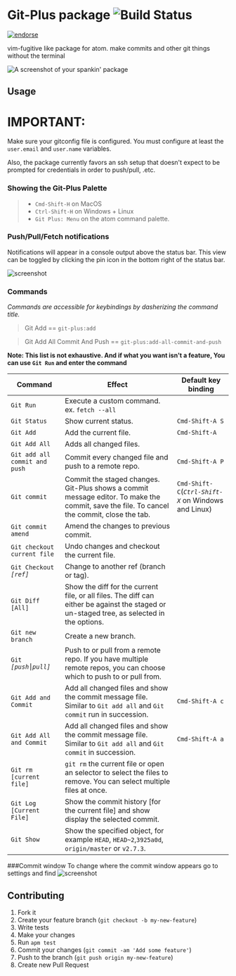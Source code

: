 # Git-Plus package ![Build Status](https://travis-ci.org/akonwi/git-plus.svg?branch=5.5.0)

[![endorse](https://api.coderwall.com/akonwi/endorsecount.png)](https://coderwall.com/akonwi)

vim-fugitive like package for atom. make commits and other git things without the terminal

![A screenshot of your spankin' package](https://raw.githubusercontent.com/akonwi/git-plus/master/commit.gif)

## Usage

# IMPORTANT:
Make sure your gitconfig file is configured. You must configure at least the `user.email` and `user.name` variables.

Also, the package currently favors an ssh setup that doesn't expect to be prompted for credentials in order to push/pull, .etc.

### Showing the Git-Plus Palette
>- `Cmd-Shift-H` on MacOS
>- `Ctrl-Shift-H` on Windows + Linux
>- `Git Plus: Menu` on the atom command palette.

### Push/Pull/Fetch notifications
Notifications will appear in a console output above the status bar.
This view can be toggled by clicking the pin icon in the bottom right of the status bar.

![screenshot](https://raw.githubusercontent.com/akonwi/git-plus/5.5.0/pin.png)

### Commands
_Commands are accessible for keybindings by dasherizing the command title._
> Git Add ==  `git-plus:add`

> Git Add All Commit And Push == `git-plus:add-all-commit-and-push`

  __Note: This list is not exhaustive. And if what you want isn't a feature, You can use `Git Run` and enter the command__

| Command | Effect | Default key binding |
|----------|--------|------------------
| `Git Run ` | Execute a custom command. ex. `fetch --all` | |
| `Git Status ` | Show current status. | `Cmd-Shift-A S` |
| `Git Add ` | Add the current file. | `Cmd-Shift-A` |
| `Git Add All` | Adds all changed files. | |
| `Git add all commit and push` | Commit every changed file and push to a remote repo. | `Cmd-Shift-A P` |
| `Git commit` | Commit the staged changes. Git-Plus shows a commit message editor. To make the commit, save the file. To cancel the commit, close the tab. | `Cmd-Shift-C`(*`Ctrl-Shift-X`* on Windows and Linux) |
| `Git commit amend` | Amend the changes to previous commit. |  |
| `Git checkout current file` | Undo changes and checkout the current file. | |
| `Git Checkout `*`[ref]`* | Change to another ref (branch or tag). | |
| `Git Diff [All]` | Show the diff for the current file, or all files. The diff can either be against the staged or un-staged tree, as selected in the options. | |
| `Git new branch` | Create a new branch. | |
| `Git` *`[push⎮pull]`* | Push to or pull from a remote repo. If you have multiple remote repos, you can choose which to push to or pull from. | |
| `Git Add and Commit` | Add all changed files and show the commit message file. Similar to `Git add all` and `Git commit` run in succession. | `Cmd-Shift-A c` |
| `Git Add All and Commit` | Add all changed files and show the commit message file. Similar to `Git add all` and `Git commit` in succession. | `Cmd-Shift-A a` |
| `Git rm [current file]` | `git rm` the current file or open an selector to select the files to remove. You can select multiple files at once. | |
| `Git Log [Current File]` | Show the commit history [for the current file] and show display the selected commit. | |
| `Git Show` | Show the specified object, for example `HEAD`, `HEAD~2`,`3925a0d`, `origin/master` or `v2.7.3`. | |

###Commit window
To change where the commit window appears go to settings and find
![screenshot](http://imgur.com/cdc7M5p.png)

## Contributing

1. Fork it
2. Create your feature branch (`git checkout -b my-new-feature`)
3. Write tests
4. Make your changes
5. Run `apm test`
6. Commit your changes (`git commit -am 'Add some feature'`)
7. Push to the branch (`git push origin my-new-feature`)
8. Create new Pull Request
